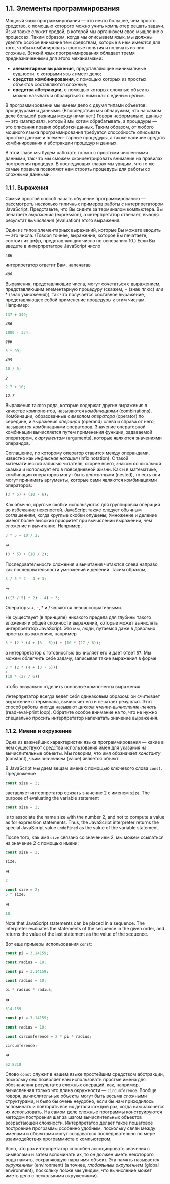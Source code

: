 ## 1.1. Элементы программирования

Мощный язык программирования — это нечто большее, чем просто средство, с помощью которого можно учить компьютер решать задачи. Язык также служит средой, в которой мы организуем свое мышление о процессах. Таким образом, когда мы описываем язык, мы должны уделять особое внимание тем средствам, которые в нем имеются для того, чтобы комбинировать простые понятия и получать из них сложные. Всякий язык программирования обладает тремя предназначенными для этого механизмами:

* **элементарные выражения,** представляющие минимальные сущности, с которыми язык имеет дело;
* **средства комбинирования,** с помощью которых из простых объектов составляются сложные;
* **средства абстракции,** с помощью которых сложные объекты можно называть и обращаться с ними как с единым целым.

В программировании мы имеем дело с двумя типами объектов: процедурами и данными. (Впоследствии мы обнаружим, что на самом деле большой разницы между ними нет.) Говоря неформально, данные — это «материал», который мы хотим обрабатывать, а процедуры — это описания правил обработки данных. Таким образом, от любого мощного языка программирования требуется способность описывать простые данные и элемен- тарные процедуры, а также наличие средств комбинирования и абстракции процедур и данных.

В этой главе мы будем работать только с простыми численными данными, так что мы сможем сконцентрировать внимание на правилах построения процедур. В последующих главах мы увидим, что те же самые правила позволяют нам строить процедуры для работы со сложными данными.

### 1.1.1. Выражения

Самый простой способ начать обучение программированию — рассмотреть несколько типичных примеров работы с интерпретатором JavaScript. Представьте, что Вы сидите за терминалом компьютера. Вы печатаете *выражение* (expression), а интерпретатор отвечает, выводя результат *вычисления* (evaluation) этого выражения.

Один из типов элементарных выражений, которые Вы можете вводить — это числа. (Говоря точнее, выражение, которое Вы печатаете, состоит из цифр, представляющих число по основанию 10.) Если Вы введете в  интерпретаторе JavaScript число

`486`

интерпретатор ответит Вам, напечатав

*`486`*

Выражения, представляющие числа, могут сочетаться с выражением, представляющим элементарную процедуру (скажем, + (знак плюс) или * (знак умножения)), так что получается составное выражение, представляющее собой применение процедуры к этим числам. Например:

```javascript
137 + 349;​
```
*`486`*

```javascript
1000 - 334;
```
*`666`*

```javascript
5 * 99;
```
*`495`*

```javascript
10 / 5;
```
*`2`*

```javascript
2.7 + 10;
```
*`12.7`*

Выражения такого рода, которые содержат другие выражения в качестве компонентов, называются *комбинациями* (combinations). Комбинации, образованные символом *оператора* (operator) по середине, и выражения *операнда* (operand) слева и справа от него, называются комбинациями операторов. Значение операторной комбинации вычисляется путем применения функции, задаваемой оператором, к *аргументам* (arguments), которые являются значениями операндов.


Соглашение, по которому оператор ставится между операндами, известно как *инфиксная нотация* (infix notation). С такой математической записью читатель, скорее всего, знаком со школьной скамьи и использует его в повседневной жизни. Как и в математике, комбинации операторов могут быть *вложенными* (nested), то есть они могут принимать аргументы, которые сами являются комбинациями операторов:

```javascript
(3 * 5) + (10 - 6);
```

Как обычно, круглые скобки используются для группировки операций во избежание неясностей. JavaScript также следует обычным соглашениям, когда круглые скобки опущены; Умножение и деление имеют более высокий приоритет при вычислении выражении, чем сложение и вычитание. Например,

```javascript
3 * 5 + 10 / 2;​
```

=>

```javascript
(3 * 5) + (10 / 2);​
```
Последовательности сложения и вычитания читаются слева направо, как последовательности умножений и делений. Таким образом,

```javascript
3 / 5 * 2 - 4 + 3;​
```

=>

```javascript
(((3 / 5) * 2) - 4) + 3;​
```

Операторы +, -, * и / являются левоассоциативными.

Не существует (в принципе) никакого предела для глубины такого вложения и общей сложности выражений, которые может вычислять интерпретатор JavaScript. Это мы, люди, путаемся даже в довольно простых выражениях, например

```javascript
3 * (2 * (4 + (3 - 5))) + (10 * (27 / 6))​;
```

а интерпретатор с готовностью вычисляет его и дает ответ `57`. Мы можем облегчить себе задачу, записывая такие выражения в форме

```javascript
3 * (2 * (4 + (3 - 5)))
+
(10 * (27 / 6))​
```

чтобы визуально отделить основные компоненты выражения.

Интерпретатор всегда ведет себя одинаковым образом: он считывает выражение с терминала, вычисляет его и печатает результат. Этот способ работы иногда называют *циклом чтение-вычисление-печать* (read-eval-print loop). Обратите особое внимание на то, что не нужно специально просить интерпретатор напечатать значение выражения.


### 1.1.2. Имена и окружение

Одна из важнейших характеристик языка программирования — какие в нем существуют средства использования имен для указания на вычислительные объекты. Мы говорим, что имя обозначает *константу* (constant), чьим *значением* (value) является объект.

В JavaScript мы даем вещам имена с помощью ключевого слова `const`. Предложение

```javascript
const size = 2;​
```

заставляет интерпретатор связать значение 2 с именем `size`. The purpose of evaluating the variable statement

```javascript
const size = 2;​
```

is to associate the name size with the number 2, and not to compute a value as for expression statements. Thus, the JavaScript interpreter returns the special JavaScript value `undefined` as the value of the variable statement.

После того, как имя `size` связано со значением 2, мы можем cсылаться на значение 2 с помощью имени:

```javascript
const size = 2;

size;​
```
=>

```javascript
2
```
```javascript
const size = 2;
5 * size;​
```
=>

```javascript
10
```

Note that JavaScript statements can be placed in a sequence. The interpreter evaluates the statements of the sequence in the given order, and returns the value of the last statement as the value of the sequence.

Вот еще примеры использования `const`:

```javascript
const pi = 3.14159;​
```

```javascript
const radius = 10;​
```

```javascript
const pi = 3.14159;

const radius = 10;

pi * radius * radius;​
```
=>

```javascript
314.159
```
```javascript
const pi = 3.14159;

const radius = 10;

const circumference = 2 * pi * radius;​

circumference;​
```

=>

```javascript
62.8318
```
Слово `const` служит в нашем языке простейшим средством абстракции, поскольку оно позволяет нам использовать простые имена для обозначения результатов сложных операций, как, например, вычисленная только что длина окружности — `circumference`. Вообще говоря, вычислительные объекты могут быть весьма сложными структурами, и было бы очень неудобно, если бы нам приходилось вспоминать и повторять все их детали каждый раз, когда нам захочется их использовать. На самом деле сложные программы конструируются методом построения шаг за шагом вычислительных объектов возрастающей сложности. Интерпретатор делает такое пошаговое построение программы особенно удобным, поскольку связи между именами и объектами могут создаваться последовательно по мере взаимодействия программиста с компьютером.

Ясно, что раз интерпретатор способен ассоциировать значения с символами и затем вспоминать их, то он должен иметь некоторого рода память, сохраняющую пары имя-объект. Эта память называется *окружением* (environment) (а точнее, *глобальным окружением* (global environment), поскольку позже мы увидим, что вычисление может иметь дело с несколькими окружениями).
